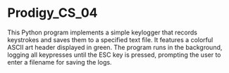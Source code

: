 # Prodigy_CS_04
This Python program implements a simple keylogger that records keystrokes and saves them to a specified text file. It features a colorful ASCII art header displayed in green. The program runs in the background, logging all keypresses until the ESC key is pressed, prompting the user to enter a filename for saving the logs.

